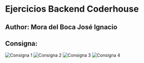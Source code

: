 # Ejercicios Backend Coderhouse

## Author: Mora del Boca José Ignacio

## Consigna: 

![Consigna 1](https://i.ibb.co/LY7FDKQ/Diapositiva43.jpg)
![Consigna 2](https://i.ibb.co/CP59ghR/Diapositiva44.jpg)
![Consigna 3](https://i.ibb.co/JHVJSs7/Diapositiva45.jpg)
![Consigna 4](https://i.ibb.co/7G9GgVs/Diapositiva46.jpg)